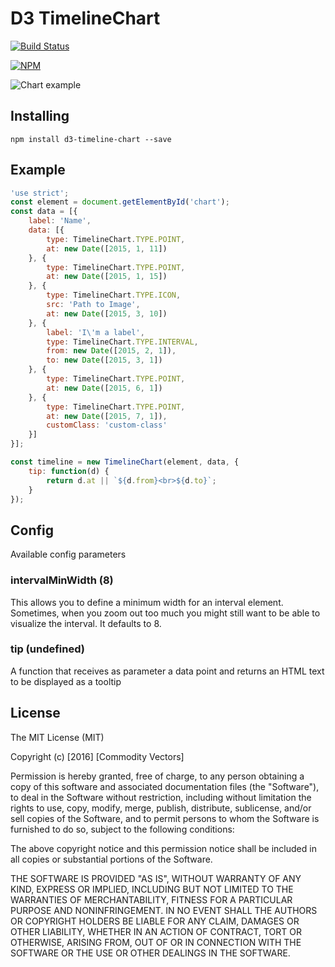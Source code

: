 # D3 TimelineChart

[![Build Status](https://travis-ci.org/commodityvectors/d3-timeline.svg?branch=master)](https://travis-ci.org/commodityvectors/d3-timeline)

[![NPM](https://nodei.co/npm/d3-timeline-chart.png)](https://nodei.co/npm/d3-timeline-chart/)

![Chart example](https://raw.githubusercontent.com/commodityvectors/d3-timeline/master/usage.gif)

## Installing

`npm install d3-timeline-chart --save`

## Example

```javascript
'use strict';
const element = document.getElementById('chart');
const data = [{
    label: 'Name',
    data: [{
        type: TimelineChart.TYPE.POINT,
        at: new Date([2015, 1, 11])
    }, {
        type: TimelineChart.TYPE.POINT,
        at: new Date([2015, 1, 15])
    }, {
        type: TimelineChart.TYPE.ICON,
        src: 'Path to Image',
        at: new Date([2015, 3, 10])
    }, {
        label: 'I\'m a label',
        type: TimelineChart.TYPE.INTERVAL,
        from: new Date([2015, 2, 1]),
        to: new Date([2015, 3, 1])
    }, {
        type: TimelineChart.TYPE.POINT,
        at: new Date([2015, 6, 1])
    }, {
        type: TimelineChart.TYPE.POINT,
        at: new Date([2015, 7, 1]),
        customClass: 'custom-class'
    }]
}];

const timeline = new TimelineChart(element, data, {
    tip: function(d) {
        return d.at || `${d.from}<br>${d.to}`;
    }
});
```

## Config

Available config parameters

### intervalMinWidth (8)
This allows you to define a minimum width for an interval element. Sometimes, when you zoom out too much you might still want to be able to visualize the interval. It defaults to 8.

### tip (undefined)
A function that receives as parameter a data point and returns an HTML text to be displayed as a tooltip

## License

The MIT License (MIT)

Copyright (c) [2016] [Commodity Vectors]

Permission is hereby granted, free of charge, to any person obtaining a copy
of this software and associated documentation files (the "Software"), to deal
in the Software without restriction, including without limitation the rights
to use, copy, modify, merge, publish, distribute, sublicense, and/or sell
copies of the Software, and to permit persons to whom the Software is
furnished to do so, subject to the following conditions:

The above copyright notice and this permission notice shall be included in all
copies or substantial portions of the Software.

THE SOFTWARE IS PROVIDED "AS IS", WITHOUT WARRANTY OF ANY KIND, EXPRESS OR
IMPLIED, INCLUDING BUT NOT LIMITED TO THE WARRANTIES OF MERCHANTABILITY,
FITNESS FOR A PARTICULAR PURPOSE AND NONINFRINGEMENT. IN NO EVENT SHALL THE
AUTHORS OR COPYRIGHT HOLDERS BE LIABLE FOR ANY CLAIM, DAMAGES OR OTHER
LIABILITY, WHETHER IN AN ACTION OF CONTRACT, TORT OR OTHERWISE, ARISING FROM,
OUT OF OR IN CONNECTION WITH THE SOFTWARE OR THE USE OR OTHER DEALINGS IN THE
SOFTWARE.
